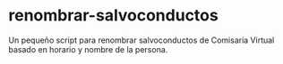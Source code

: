 # renombrar-salvoconductos
Un pequeño script para renombrar salvoconductos de Comisaria Virtual basado en horario y nombre de la persona.
